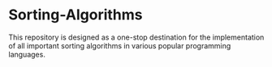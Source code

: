 # Sorting-Algorithms

This repository is designed as a one-stop destination for the implementation of all important sorting algorithms in various popular programming languages.
